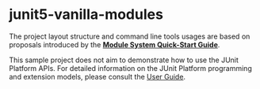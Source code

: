 # junit5-vanilla-modules

The project layout structure and command line tools usages are based on proposals
introduced by the [**Module System Quick-Start Guide**](http://openjdk.java.net/projects/jigsaw/quick-start).

This sample project does not aim to demonstrate how to use the JUnit Platform APIs.
For detailed  information on the JUnit Platform programming and extension models,
please consult the [User Guide](http://junit.org/junit5/docs/current/user-guide/).
